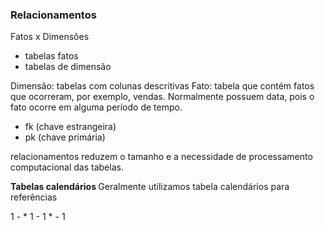 
### Relacionamentos

Fatos x Dimensões
- tabelas fatos
- tabelas de dimensão

Dimensão: tabelas com colunas descritivas
Fato: tabela que contém fatos que ocorreram, por exemplo, vendas. Normalmente possuem data, pois o fato ocorre em alguma período de tempo.

- fk (chave estrangeira)
- pk (chave primária)

relacionamentos reduzem o tamanho e a necessidade de processamento computacional das tabelas.

<B> Tabelas calendários </b>
Geralmente utilizamos tabela calendários para referências

1 - * 
1 - 1
\* - 1